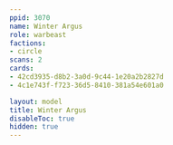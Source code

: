 ```yaml
---
ppid: 3070
name: Winter Argus
role: warbeast
factions:
- circle
scans: 2
cards:
- 42cd3935-d8b2-3a0d-9c44-1e20a2b2827d
- 4c1e743f-f723-36d5-8410-381a54e601a0

layout: model
title: Winter Argus
disableToc: true
hidden: true
---
```

